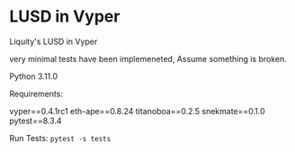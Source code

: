 # LUSD in Vyper

Liquity's LUSD in Vyper

very minimal tests have been implemeneted, Assume something is broken.

Python 3.11.0

Requirements:

vyper==0.4.1rc1
eth-ape==0.8.24
titanoboa==0.2.5
snekmate==0.1.0
pytest==8.3.4

Run Tests:
`pytest -s tests`
